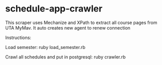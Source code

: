 # schedule-app-crawler

This scraper uses Mechanize and XPath to extract all course pages from UTA MyMav. It auto creates new agent to renew connection

Instructions:

Load semester: ruby load_semester.rb

Crawl all schedules and put in postgresql: ruby crawler.rb

